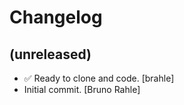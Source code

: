 Changelog
=========


(unreleased)
------------
- ✅ Ready to clone and code. [brahle]
- Initial commit. [Bruno Rahle]


